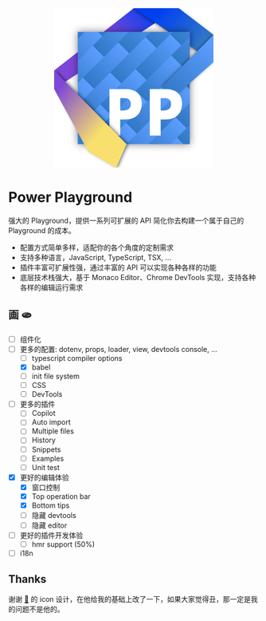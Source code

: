 <div align="center">
  <img src="./PP_JB.svg" alt="Power Playground Icon" width="320">
</div>

# Power Playground

强大的 Playground，提供一系列可扩展的 API 简化你去构建一个属于自己的 Playground 的成本。

* 配置方式简单多样，适配你的各个角度的定制需求
* 支持多种语言，JavaScript, TypeScript, TSX, ...
* 插件丰富可扩展性强，通过丰富的 API 可以实现各种各样的功能
* 底层技术栈强大，基于 Monaco Editor、Chrome DevTools 实现，支持各种各样的编辑运行需求

## 画 🫓

* [ ] 组件化
* [ ] 更多的配置: dotenv, props, loader, view, devtools console, ...
  * [ ] typescript compiler options
  * [x] babel
  * [ ] init file system
  * [ ] CSS
  * [ ] DevTools
* [ ] 更多的插件
  * [ ] Copilot
  * [ ] Auto import
  * [ ] Multiple files
  * [ ] History
  * [ ] Snippets
  * [ ] Examples
  * [ ] Unit test
* [x] 更好的编辑体验
  * [x] 窗口控制
  * [x] Top operation bar
  * [x] Bottom tips
  * [ ] 隐藏 devtools
  * [ ] 隐藏 editor
* [ ] 更好的插件开发体验
  * [ ] hmr support (50%)
* [ ] i18n

## Thanks

谢谢 [🔩](https://github.com/losses) 的 icon 设计，在他给我的基础上改了一下，如果大家觉得丑，那一定是我的问题不是他的。
